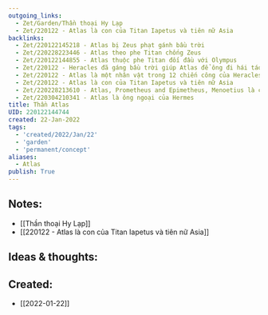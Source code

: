 ```yaml
---
outgoing_links:
  - Zet/Garden/Thần thoại Hy Lạp
  - Zet/220122 - Atlas là con của Titan Iapetus và tiên nữ Asia
backlinks:
  - Zet/220122145218 - Atlas bị Zeus phạt gánh bầu trời
  - Zet/220228223446 - Atlas theo phe Titan chống Zeus
  - Zet/220122144855 - Atlas thuộc phe Titan đối đầu với Olympus
  - Zet/220122 - Heracles đã gáng bầu trời giúp Atlas để ông đi hái táo trong vườn của Hera
  - Zet/220122 - Atlas là một nhân vật trong 12 chiến công của Heracles
  - Zet/220122 - Atlas là con của Titan Iapetus và tiên nữ Asia
  - Zet/220228213610 - Atlas, Prometheus and Epimetheus, Menoetius là con của Oceanus và Tiên nữ Clymene
  - Zet/220304210341 - Atlas là ông ngoại của Hermes
title: Thần Atlas
UID: 220122144744
created: 22-Jan-2022
tags:
  - 'created/2022/Jan/22'
  - 'garden'
  - 'permanent/concept'
aliases:
  - Atlas
publish: True
---
```


## Notes:
- [[Thần thoại Hy Lạp]]
- [[220122 - Atlas là con của Titan Iapetus và tiên nữ Asia]]

## Ideas & thoughts:



## Created:
- [[2022-01-22]]
